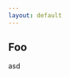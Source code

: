 ```yaml
---
layout: default
---
```


## Foo

asd

<script src="https://gist.github.com/symroe/e04bd32075c4b90ca7f7.js"></script>
